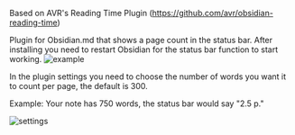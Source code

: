 Based on AVR's Reading Time Plugin (https://github.com/avr/obsidian-reading-time)

Plugin for Obsidian.md that shows a page count in the status bar. 
After installing you need to restart Obsidian for the status bar function to start working.
![example](https://user-images.githubusercontent.com/71895400/144223260-d1110ca2-a6af-4049-81aa-055307230c78.png)


In the plugin settings you need to choose the number of words you want it to count per page, the default is 300.

Example: Your note has 750 words, the status bar would say "2.5 p."

![settings](https://user-images.githubusercontent.com/71895400/144223377-43bfd01a-fb69-46ea-bf8c-954cd1a204f7.png)

